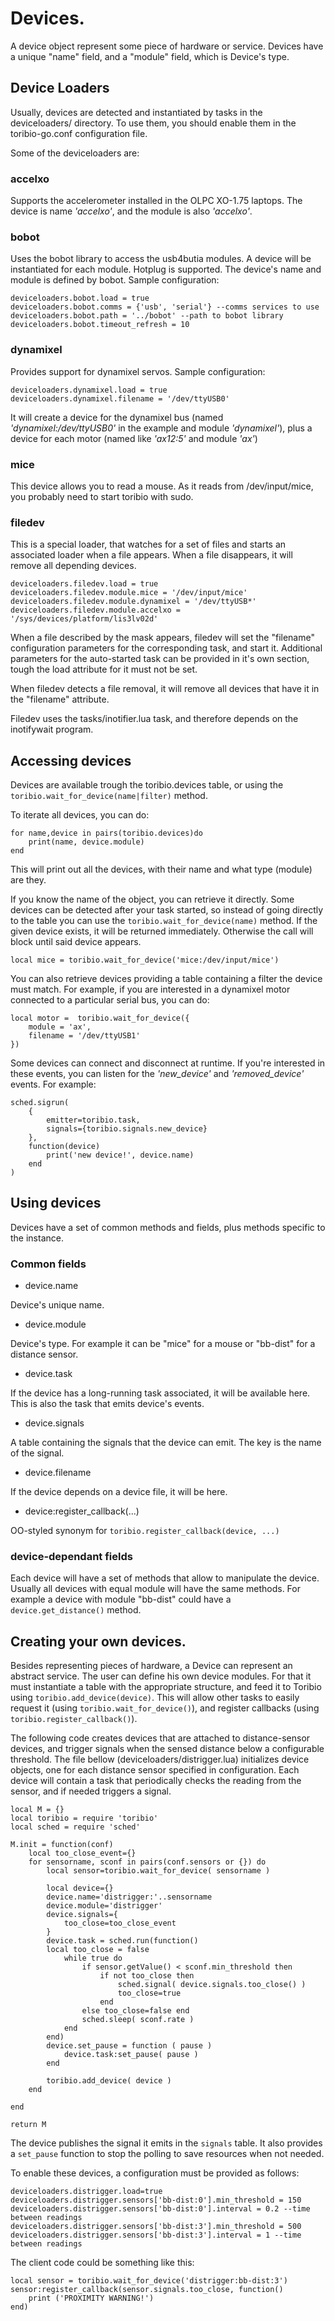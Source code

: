 # Devices.

A device object represent some piece of hardware or service. 
Devices have a unique "name" field, and a "module" field, which
is Device's type.

## Device Loaders

Usually, devices are detected and instantiated by tasks in
the deviceloaders/ directory. To use them, you should enable them
in the toribio-go.conf configuration file.

Some of the deviceloaders are:

### accelxo

Supports the accelerometer installed in the OLPC XO-1.75 laptops. 
The device is name _'accelxo'_, and the module is also _'accelxo'_.

### bobot

Uses the bobot library to access the usb4butia modules. A device will
be instantiated for each module. Hotplug is supported. The device's name
and module is defined by bobot. Sample configuration:

    deviceloaders.bobot.load = true
    deviceloaders.bobot.comms = {'usb', 'serial'} --comms services to use
    deviceloaders.bobot.path = '../bobot' --path to bobot library
    deviceloaders.bobot.timeout_refresh = 10

### dynamixel

Provides support for dynamixel servos. Sample configuration:

    deviceloaders.dynamixel.load = true
    deviceloaders.dynamixel.filename = '/dev/ttyUSB0'

It will create a device for the dynamixel bus (named _'dynamixel:/dev/ttyUSB0'_ 
in the example and module _'dynamixel'_), plus a device for each motor (named like 
_'ax12:5'_ and module _'ax'_)

### mice

This device allows you to read a mouse. As it reads from /dev/input/mice, you probably
need to start toribio with sudo.

### filedev

This is a special loader, that watches for a set of files and starts an associated
loader when a file appears. When a file disappears, it will remove all depending devices.

    deviceloaders.filedev.load = true
    deviceloaders.filedev.module.mice = '/dev/input/mice'
    deviceloaders.filedev.module.dynamixel = '/dev/ttyUSB*'
    deviceloaders.filedev.module.accelxo = '/sys/devices/platform/lis3lv02d'

When a file described by the mask appears, filedev will set the "filename" configuration 
parameters for the corresponding task, and start it. Additional parameters for the 
auto-started task can be provided in it's own section, tough the load attribute for it must
not be set.

When filedev detects a file removal, it will remove all devices that have it in the "filename"
attribute.

Filedev uses the tasks/inotifier.lua task, and therefore depends on the inotifywait program.

## Accessing devices

Devices are available trough the toribio.devices table, or using the 
`toribio.wait_for_device(name|filter)` method.

To iterate all devices, you can do:

    for name,device in pairs(toribio.devices)do
    	print(name, device.module)
    end

This will print out all the devices, with their name and what 
type (module) are they.

If you know the name of the object, you can retrieve it directly.
Some devices can be detected after your task started,
so instead of going directly to the table you can use the 
`toribio.wait_for_device(name)` method. If the given device exists, 
it will be returned immediately. Otherwise the call will block 
until said device appears.

    local mice = toribio.wait_for_device('mice:/dev/input/mice')

You can also retrieve devices providing a table containing a filter the 
device must match. For example, if you are interested in a dynamixel 
motor connected to a particular serial bus, you can do:

    local motor =  toribio.wait_for_device({
    	module = 'ax',
    	filename = '/dev/ttyUSB1'
    })

Some devices can connect and disconnect at runtime. If you're 
interested in these events, you can listen for the _'new\_device'_ and
_'removed\_device'_ events. For example:

    sched.sigrun(
    	{
    		emitter=toribio.task, 
    		signals={toribio.signals.new_device}
    	}, 
    	function(device) 
    		print('new device!', device.name)
    	end
    )

## Using devices

Devices have a set of common methods and fields, plus methods specific 
to the instance.

### Common fields

* device.name

Device's unique name.

* device.module

Device's type. For example it can be "mice" for a mouse or "bb-dist" 
for a distance sensor.

* device.task

If the device has a long-running task associated, it will be 
available here. This is also the task that emits device's events.

* device.signals

A table containing the signals that the device can emit. The key is the
name of the signal.

* device.filename

If the device depends on a device file, it will be here.

* device:register_callback(...)

OO-styled synonym for `toribio.register_callback(device, ...)`

### device-dependant fields

Each device will have a set of methods that allow to manipulate 
the device. Usually all devices with equal module will have the 
same methods. For example a device with module "bb-dist" could
have a `device.get_distance()` method.

## Creating your own devices.

Besides representing pieces of hardware, a Device can represent an 
abstract service. The user can define his own device modules. For that
it must instantiate a table with the appropriate structure, and feed it to 
Toribio using `toribio.add_device(device)`. This will allow other tasks
to easily request it (using `toribio.wait_for_device()`), and register callbacks
(using `toribio.register_callback()`).

The following code creates devices that are attached to distance-sensor devices, 
and trigger signals when the sensed distance below a configurable threshold.
The file bellow (deviceloaders/distrigger.lua) initializes device objects, one for
each distance sensor specified in configuration. Each device will contain a task that 
periodically checks the reading from the sensor, and if needed triggers a signal.

    local M = {}
    local toribio = require 'toribio'
    local sched = require 'sched'
    
    M.init = function(conf)
    	local too_close_event={}
    	for sensorname, sconf in pairs(conf.sensors or {}) do
    		local sensor=toribio.wait_for_device( sensorname )
    		
    		local device={}
    		device.name='distrigger:'..sensorname
    		device.module='distrigger'
    		device.signals={
    			too_close=too_close_event
    		}
    		device.task = sched.run(function()
			local too_close = false
    			while true do
    				if sensor.getValue() < sconf.min_threshold then
    					if not too_close then 
    						sched.signal( device.signals.too_close() )
    						too_close=true
    					end
    				else too_close=false end
    				sched.sleep( sconf.rate )
    			end
    		end)
    		device.set_pause = function ( pause )
    			device.task:set_pause( pause )
    		end
    		
    		toribio.add_device( device )
    	end
    	
    end
    
    return M

The device publishes the signal it emits in the `signals` table. It also provides a `set_pause` 
function to stop the polling to save resources when not needed.

To enable these devices, a configuration must be provided as follows:

    deviceloaders.distrigger.load=true
    deviceloaders.distrigger.sensors['bb-dist:0'].min_threshold = 150
    deviceloaders.distrigger.sensors['bb-dist:0'].interval = 0.2 --time between readings
    deviceloaders.distrigger.sensors['bb-dist:3'].min_threshold = 500
    deviceloaders.distrigger.sensors['bb-dist:3'].interval = 1 --time between readings

The client code could be something like this:

    local sensor = toribio.wait_for_device('distrigger:bb-dist:3')
    sensor:register_callback(sensor.signals.too_close, function()
    	print ('PROXIMITY WARNING!')
    end)




